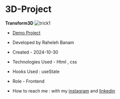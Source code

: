# 3D-Project
**Transform3D**
![trick1](https://github.com/user-attachments/assets/2396ee58-df20-4613-aac5-7ee7ed0d0bf6)

- [Demo Project]( https://code-banu.github.io/3D-Project/)

- Developed by Raheleh Banam

- Created - 2024-10-30

- Technologies Used - Html , css 

- Hooks Used : useState 

- Role - Frontend
- How to reach me : with my [instagram](https://www.instagram.com/code_banu?igsh=MXdzZm9ucG1tODF0Yg==) and [linkedin](https://www.linkedin.com/in/raheleh-banam-344287230)
